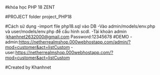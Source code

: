 #khóa học PHP 18 ZENT

#PROJECT folder  project_PHP18

#Cách sử dụng 
-import file php18.sql vào DB
-Vào admin/models/env.php và user/models/env.php để cấu hình scdl.
-Tài khoản admin :khanhnet2632000@gmail.com  Password:12345678
#DEMO
-admin:https://netherrealmshop.000webhostapp.com/admin/?mod=customer&act=listCustom
-user:https://netherrealmshop.000webhostapp.com/?mod=customer&act=listCustom

#Created by Khanhnet
